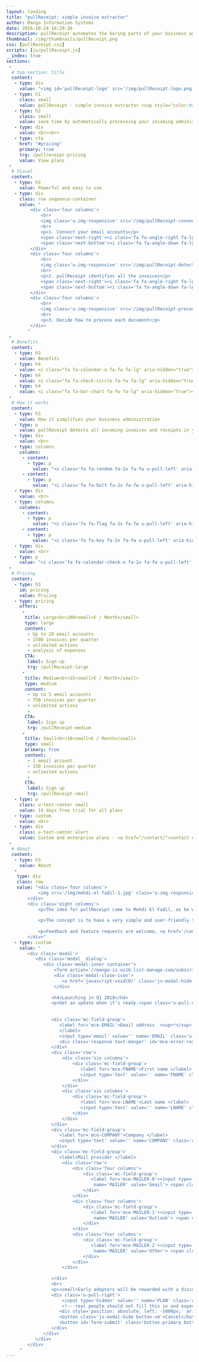 ```yaml
---
layout: landing
title: "pullReceipt: simple invoice extractor"
author: Mango Information Systems
date: 2016-10-24 16:29:26
description: pullReceipt automates the boring parts of your business administration
thumbnail: /img/thumbnails/pullReceipt.png
css: [pullReceipt.css]
scripts: [js/pullReceipt.js]
__index: true
sections:
 -
  # top section: title
  content:
   - type: div
     value: "<img id='pullReceipt-logo' src='/img/pullReceipt-logo.png' alt='pullReceipt logo, a friendly robot' class='u-pull-right'>"
   - type: h1
     class: small
     value: pullReceipt - simple invoice extractor <sup style="color:#aaa;">coming soon</sup>
   - type: h2
     class: small
     value: save time by automatically processing your incoming administrative documents
   - type: div
     value: <br><br>
   - type: cta
     href: "#pricing"
     primary: true
     trg: /pullreceipt-pricing
     value: View plans
 -
  # Visual
  content:
   - type: h3
     value: Powerful and easy to use
   - type: div
     class: row sequence-container
     value: "
		 <div class='four columns'>
			 <br>
			 <img class='u-img-responsive' src='/img/pullReceipt-connect.png' alt='illustration of pullReceipt connections manager' width='350px'/>
			 <br>
			 <p>1. Connect your email accounts</p>
			 <span class='next-right'><i class='fa fa-angle-right fa-lg' aria-hidden='true'></i></span>
			 <span class='next-bottom'><i class='fa fa-angle-down fa-lg' aria-hidden='true'></i></span>
		 </div>
		 <div class='four columns'>
			 <br>
			 <img class='u-img-responsive' src='/img/pullReceipt-detect.png' alt='illustration of pullReceipt connections manager' width='350px'/>
			 <br>
			 <p>2. pullReceipt identifies all the invoices</p>
			 <span class='next-right'><i class='fa fa-angle-right fa-lg' aria-hidden='true'></i></span>
			 <span class='next-bottom'><i class='fa fa-angle-down fa-lg' aria-hidden='true'></i></span>
		 </div>
		 <div class='four columns'>
			 <br>
			 <img class='u-img-responsive' src='/img/pullReceipt-process.png' alt='illustration of pullReceipt connections manager' width='350px'/>
			 <br>
			 <p>3. Decide how to process each document</p>
		 </div>
		"
 -
  # Benefits
  content:
   - type: h3
     value: Benefits
   - type: h4
     value: <i class="fa fa-calendar-o fa-fw fa-lg" aria-hidden="true"></i> Get more time to focus on what matters
   - type: h4
     value: <i class="fa fa-check-circle fa-fw fa-lg" aria-hidden="true"></i> Reduce errors caused by manual processing of data
   - type: h4
     value: <i class="fa fa-bar-chart fa-fw fa-lg" aria-hidden="true"></i> Track your expenses and reduce your costs
 -
  # How it works
  content:
   - type: h3
     value: How it simplifies your business administration
   - type: p
     value: pullReceipt detects all incoming invoices and receipts in your mailbox and forwards them to your management software or your accountant automatically.
   - type: div
     value: <br>
   - type: columns
     columns:
      - content:
        - type: p
          value: "<i class='fa fa-random fa-2x fa-fw u-pull-left' aria-hidden='true'></i> <strong>Flexible</strong>: you choose what should be done with the incoming invoices: forward to your accountant by email, copy them to dropBox or your google drive, etc..."
      - content:
        - type: p
          value: "<i class='fa fa-bolt fa-2x fa-fw u-pull-left' aria-hidden='true'></i> <strong>Powerful</strong>: pullReceipt retrieves attached invoices, as well as those to be downloaded by clicking a link."
   - type: div
     value: <br>
   - type: columns
     columns:
      - content:
        - type: p
          value: "<i class='fa fa-flag fa-2x fa-fw u-pull-left' aria-hidden='true'></i> <strong>Multilingual</strong>: pullReceipt recognizes the invoices in foreign languages. English, Spanish, German, French, Italian currently supported."
      - content:
        - type: p
          value: "<i class='fa fa-key fa-2x fa-fw u-pull-left' aria-hidden='true'></i> <strong>Safe</strong>: You stay in control: For each provider, you can choose either to have the documents processed automatically, or after your approval."
   - type: div
     value: <br>
   - type: p
     value: "<i class='fa fa-calendar-check-o fa-2x fa-fw u-pull-left' aria-hidden='true'></i> <strong>Adaptable</strong>: You work at your own pace. Connect every day, every Month, or only once per quarter, as you prefer. pullReceipt fits in your process."
 -
  # Pricing
  content:
   - type: h3
     id: pricing
     value: Pricing
   - type: pricing
     offers:
      -
       title: Large<br>200<small>€ / Month</small>
       type: large
       content:
        - Up to 20 email accounts
        - 1500 invoices per quarter
        - unlimited actions
        - analysis of expenses
       CTA:
        label: Sign up
        trg: /pullReceipt-large
      -
       title: Medium<br>35<small>€ / Month</small>
       type: medium
       content:
        - Up to 5 email accounts
        - 750 invoices per quarter
        - unlimited actions
        - 
       CTA:
        label: Sign up
        trg: /pullReceipt-medium
      -
       title: Small<br>10<small>€ / Month</small>
       type: small
       primary: true
       content:
        - 1 email account
        - 150 invoices per quarter
        - unlimited actions
        - 
       CTA:
        label: Sign up
        trg: /pullReceipt-small
   - type: p
     class: u-text-center small
     value: 14 days free trial for all plans
   - type: custom
     value: <br>
   - type: div
     class: u-text-center alert
     value: Custom and enterprise plans - <a href="/contact/">contact us</a>
 -
  # About
  content:
   - type: h3
     value: About
   -
    type: div
    class: row
    value: "<div class='four columns'>
			<img src='/img/mehdi-el-fadil-1.jpg' class='u-img-responsive'/>
		</div>
		<div class='eight columns'>
			<p>The idea for pullReceipt came to Mehdi El Fadil, as he was spending his quarterly 8 hours to retrieve all incoming invoices in his mailbox and send them to his accountant.</p>
			
			<p>The concept is to have a very simple and user-friendly tool doing the job, and have more free time to do value-added work - or simply to relax ;)</p>
			
			<p>Feedback and feature requests are welcome, <a href='/contact/'>send us a message</a>.</p>
		</div>"
   - type: custom
     value: "
		<div class='modal'>
		   <div class='modal__dialog'>
			  <div class='modal-inner container'>
				  <form action='//mango-is.us16.list-manage.com/subscribe/post?u=a27b17b4350acdfeb2df9c9c6&amp;id=c59f539df6' method='post' id='mc-embedded-subscribe-form' name='mc-embedded-subscribe-form' target='_blank'>
				  <div class='modal-close-icon'>
					 <a href='javascript:void(0)' class='js-modal-hide'><i class='fa fa-times' aria-hidden='true'></i></a>
				  </div>
				  
				 <h4>Launching in Q1 2018</h4>
				 <p>Get an update when it's ready.<span class='u-pull-right'><small><sup>*</sup> indicates required</small></span></p>
				 
				 
				 <div class='mc-field-group'>
					<label for='mce-EMAIL'>Email address  <sup>*</sup>
					</label>
					<input type='email' value='' name='EMAIL' class='u-full-width' required id='mce-EMAIL'>
					<div class='response text-danger' id='mce-error-response'></div>
				 </div>
				 <div class='row'>
					 <div class='six columns'>
						 <div class='mc-field-group'>
							<label for='mce-FNAME'>First name </label>
							<input type='text' value='' name='FNAME' class='u-full-width' id='mce-FNAME'>
						 </div>
					 </div>
					 <div class='six columns'>
						 <div class='mc-field-group'>
							<label for='mce-LNAME'>Last name </label>
							<input type='text' value='' name='LNAME' class='u-full-width' id='mce-LNAME'>
						 </div>
					 </div>
				 </div>
				 <div class='mc-field-group'>
					<label for='mce-COMPANY'>Company </label>
					<input type='text' value='' name='COMPANY' class='u-full-width' id='mce-COMPANY'>
				 </div>
				 <div class='mc-field-group'>
					<label>Mail provider </label>
					 <div class='row'>
						 <div class='four columns'>
							 <div class='mc-field-group'>
								<label for='mce-MAILER-0'><input type='radio' id='mce-MAILER-0'
								 name='MAILER' value='Gmail'> <span class='label-body'><i class='fa fa-google fa-fw' aria-hidden='true'></i> Gmail</span></label>
							 </div>
						 </div>
						 <div class='four columns'>
							 <div class='mc-field-group'>
								<label for='mce-MAILER-1'><input type='radio' id='mce-MAILER-1'
								 name='MAILER' value='Outlook'> <span class='label-body'><i class='fa fa-windows fa-fw' aria-hidden='true'></i> Outlook</span></label>
							 </div>
						 </div>
						 <div class='four columns'>
							 <div class='mc-field-group'>
								<label for='mce-MAILER-2'><input type='radio' id='mce-MAILER-2'
								 name='MAILER' value='Other'> <span class='label-body'><i class='fa fa-envelope fa-fw' aria-hidden='true'></i> Other</span></label>
							 </div>
						 </div>
					 </div>
					
				 </div>
				 <br>
				 <p><small>Early adopters will be rewarded with a discount 👌</small></p>
				 <div class='u-pull-right'>
					 <input type='hidden' value='' name='PLAN' class='u-full-width' id='mce-PLAN'>
					 <!-- real people should not fill this in and expect good things - mailChimp HP-->
					<div style='position: absolute; left: -5000px;' aria-hidden='true'><input type='text' name='b_a27b17b4350acdfeb2df9c9c6_c59f539df6' tabindex='-1' value=''></div>
					<button class='js-modal-hide button-sm'>Cancel</button> 
					<button id='form-submit' class='button-primary button-sm'>Subscribe</button>
				 </div>
			  </div>
		   </div>
		</div>
     "
---
```

